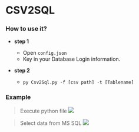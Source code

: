 # CSV2SQL

### How to use it?
* **step 1**
    * Open `config.json`
    * Key in your Database Login information.
    
* **step 2**
    * `py Csv2Sql.py -f [csv path] -t [Tablename]` 
    
    
### Example
> Execute python file
![](https://i.imgur.com/WVeTnBy.jpg)

> Select data from MS SQL
![](https://i.imgur.com/EmhXaOg.jpg)
